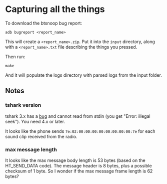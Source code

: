 # Capturing all the things

To download the btsnoop bug report:

```
adb bugreport <report_name>
```

This will create a `<report_name>.zip`. Put it into the `input` directory, along
with a `<report_name>.txt` file describing the things you pressed.

Then run:

```
make
```

And it will populate the logs directory with parsed logs from the input folder.

## Notes

### tshark version

tshark 3.x has a [bug](https://gitlab.com/wireshark/wireshark/-/issues/2234) and
cannot read from stdin (you get "Error: illegal seek"). You need 4.x or later.

It looks like the phone sends `7e:02:00:00:00:00:00:00:00:00:7e` for each sound
clip received from the radio.

### max message length

It looks like the max message body length is 53 bytes (based on the HT_SEND_DATA
code). The message header is 8 bytes, plus a possible checksum of 1 byte. So I
wonder if the max message frame length is 62 bytes?
